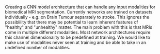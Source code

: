 Creating a CNN model architecture that can handle any input modalities for biomedical MRI segmentation. Currently networks are trained on datasets individually - e.g. on Brain Tumour separately to stroke. This ignores the possiblility that there may be potential to learn inherent features of "healthy" and "unhealthy" matter. The main problem with this is that MRIs come in multiple different modalities. Most network architectures require this channel dimensionality to be predefined at training. We would like to make use of modalities never seen at training and be able to take in an undefined number of modalities.